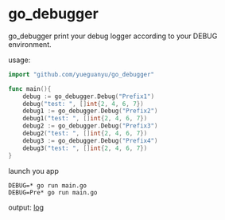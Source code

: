 # go_debugger

go_debugger print your debug logger according to your DEBUG environment.

usage:

```go
import "github.com/yueguanyu/go_debugger"

func main(){
    debug := go_debugger.Debug("Prefix1")
	debug("test: ", []int{2, 4, 6, 7})
	debug1 := go_debugger.Debug("Prefix2")
	debug1("test: ", []int{2, 4, 6, 7})
	debug2 := go_debugger.Debug("Prefix3")
	debug2("test: ", []int{2, 4, 6, 7})
	debug3 := go_debugger.Debug("Prefix4")
	debug3("test: ", []int{2, 4, 6, 7})
}
```

launch you app

```shell
DEBUG=* go run main.go
DEBUG=Pre* go run main.go
```

output:
[log](https://raw.githubusercontent.com/yueguanyu/go_debugger/master/log.png)
